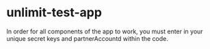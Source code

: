 # unlimit-test-app

In order for all components of the app to work, you must enter in your unique secret keys and partnerAccountd within the code.
